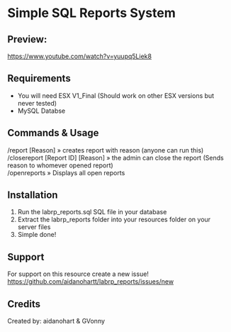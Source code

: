 # Simple SQL Reports System

## Preview:
https://www.youtube.com/watch?v=yuupq5Liek8

## Requirements
* You will need ESX V1_Final (Should work on other ESX versions but never tested)
* MySQL Databse

## Commands & Usage
/report [Reason]                  » creates report with reason (anyone can run this)<br>
/closereport [Report ID] [Reason] » the admin can close the report (Sends reason to whomever opened report)<br> 
/openreports                      » Displays all open reports 


  
## Installation 
1) Run the labrp_reports.sql SQL file in your database
2) Extract the labrp_reports folder into your resources folder on your server files
3) Simple done!

## Support
For support on this resource create a new issue! 
https://github.com/aidanohartt/labrp_reports/issues/new

## Credits
Created by: aidanohart & GVonny
